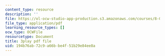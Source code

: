 ```yaml
---
content_type: resource
description: ''
file: https://ol-ocw-studio-app-production.s3.amazonaws.com/courses/8-01sc-classical-mechanics-fall-2016/194b76ab72c9a66bbe4f51b29e84ee8a_esHLwySu4XU.pdf
file_type: application/pdf
learning_resource_types: []
ocw_type: OCWFile
resourcetype: Document
title: 3play pdf file
uid: 194b76ab-72c9-a66b-be4f-51b29e84ee8a
---
```

